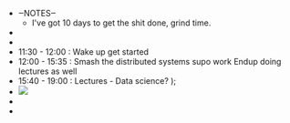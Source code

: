 - ‒NOTES‒ 
    - I've got 10 days to get the shit done, grind time.
- 
- 
- 11:30 - 12:00 : Wake up get started 
- 12:00 - 15:35 : Smash the distributed systems supo work Endup doing lectures as well 
- 15:40 - 19:00 : Lectures - Data science?  ); 
- ![](local:///home/mali/remnote/remnote-614c8a3b6997e6001643dfce/files/v75KBdLi_SyMGfq4TSRlSEGrJJsZlP6A-loOco4JUvKrjsKeEWI7WE4ImQ9H-MRgNCUYXPFk0JDx9jixn23bQp0wOpad1V3U89KaIIwO3x92vaF6F7aHig5mHpsBhzW2.png) 
- 
- 
